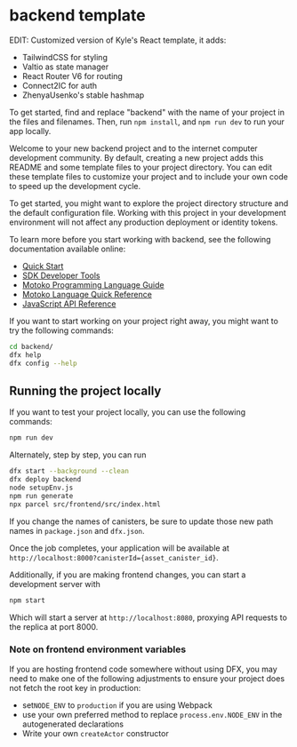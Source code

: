 # backend template

EDIT: Customized version of Kyle's React template, it adds:

- TailwindCSS for styling
- Valtio as state manager
- React Router V6 for routing
- Connect2IC for auth
- ZhenyaUsenko's stable hashmap

To get started, find and replace "backend" with the name of your project in the files and filenames. Then, run `npm install`, and `npm run dev` to run your app locally.

Welcome to your new backend project and to the internet computer development community. By default, creating a new project adds this README and some template files to your project directory. You can edit these template files to customize your project and to include your own code to speed up the development cycle.

To get started, you might want to explore the project directory structure and the default configuration file. Working with this project in your development environment will not affect any production deployment or identity tokens.

To learn more before you start working with backend, see the following documentation available online:

- [Quick Start](https://sdk.dfinity.org/docs/quickstart/quickstart-intro.html)
- [SDK Developer Tools](https://sdk.dfinity.org/docs/developers-guide/sdk-guide.html)
- [Motoko Programming Language Guide](https://sdk.dfinity.org/docs/language-guide/motoko.html)
- [Motoko Language Quick Reference](https://sdk.dfinity.org/docs/language-guide/language-manual.html)
- [JavaScript API Reference](https://erxue-5aaaa-aaaab-qaagq-cai.raw.ic0.app)

If you want to start working on your project right away, you might want to try the following commands:

```bash
cd backend/
dfx help
dfx config --help
```

## Running the project locally

If you want to test your project locally, you can use the following commands:

```bash
npm run dev
```

Alternately, step by step, you can run

```bash
dfx start --background --clean
dfx deploy backend
node setupEnv.js
npm run generate
npx parcel src/frontend/src/index.html
```

If you change the names of canisters, be sure to update those new path names in `package.json` and `dfx.json`.

Once the job completes, your application will be available at `http://localhost:8000?canisterId={asset_canister_id}`.

Additionally, if you are making frontend changes, you can start a development server with

```bash
npm start
```

Which will start a server at `http://localhost:8080`, proxying API requests to the replica at port 8000.

### Note on frontend environment variables

If you are hosting frontend code somewhere without using DFX, you may need to make one of the following adjustments to ensure your project does not fetch the root key in production:

- set`NODE_ENV` to `production` if you are using Webpack
- use your own preferred method to replace `process.env.NODE_ENV` in the autogenerated declarations
- Write your own `createActor` constructor
